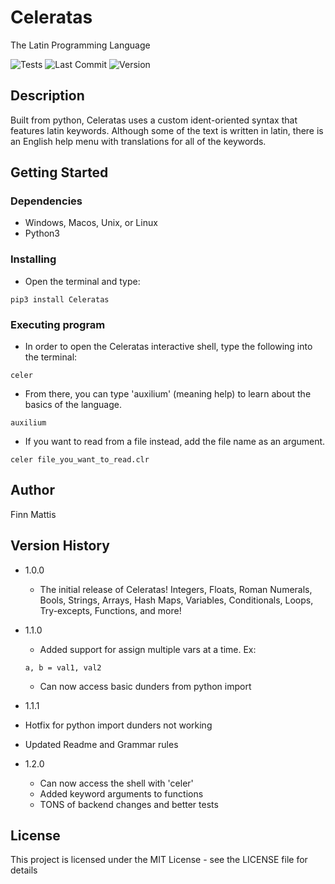 # Celeratas

The Latin Programming Language

![Tests](https://github.com/planto73/Celeratas/actions/workflows/tests.yml/badge.svg)
![Last Commit](https://img.shields.io/github/last-commit/planto73/Celeratas)
![Version](https://img.shields.io/github/v/release/planto73/Celeratas)

## Description

Built from python, Celeratas uses a custom ident-oriented syntax that features latin keywords. Although some of the text is written in latin, there is an English help menu with translations for all of the keywords.

## Getting Started

### Dependencies

-   Windows, Macos, Unix, or Linux
-   Python3

### Installing

-   Open the terminal and type:

```
pip3 install Celeratas
```

### Executing program

-   In order to open the Celeratas interactive shell, type the following into the terminal:

```
celer
```

-   From there, you can type 'auxilium' (meaning help) to learn about the basics of the language.

```
auxilium
```

-   If you want to read from a file instead, add the file name as an argument.

```
celer file_you_want_to_read.clr
```

## Author

Finn Mattis

## Version History

-   1.0.0
    -   The initial release of Celeratas! Integers, Floats, Roman Numerals, Bools, Strings, Arrays, Hash Maps, Variables, Conditionals, Loops, Try-excepts, Functions, and more!
-   1.1.0

    -   Added support for assign multiple vars at a time. Ex:

    ```
    a, b = val1, val2
    ```

    -   Can now access basic dunders from python import

-   1.1.1
-   Hotfix for python import dunders not working
-   Updated Readme and Grammar rules
-   1.2.0
    -   Can now access the shell with 'celer'
    -   Added keyword arguments to functions
    -   TONS of backend changes and better tests

## License

This project is licensed under the MIT License - see the LICENSE file for details
